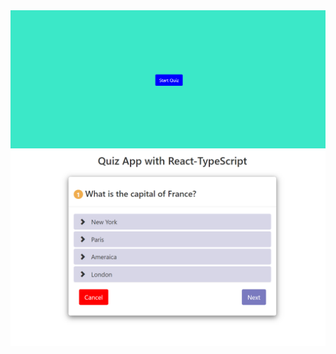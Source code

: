 

<img src="public/Annotation 2020-12-12 150824.png" />

<img src="public/Annotation 2020-12-12 164646.png" />
